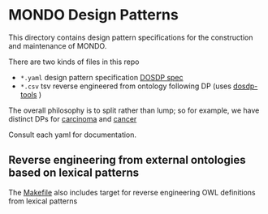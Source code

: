 # MONDO Design Patterns

This directory contains design pattern specifications for the construction and maintenance of MONDO. 

There are two kinds of files in this repo

 * `*.yaml` design pattern specification [DOSDP spec](https://github.com/dosumis/dead_simple_owl_design_patterns)
 * `*.csv` tsv reverse engineered from ontology following DP (uses [dosdp-tools](https://github.com/INCATools/dosdp-tools) )

The overall philosophy is to split rather than lump; so for example, we have distinct DPs for [carcinoma](carcinoma.yaml) and [cancer](cancer.yaml)

Consult each yaml for documentation.

## Reverse engineering from external ontologies based on lexical patterns

The [Makefile](Makefile) also includes target for reverse engineering OWL definitions from lexical patterns
